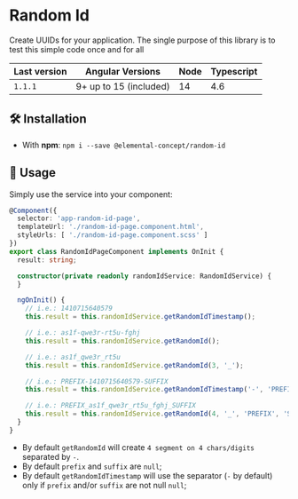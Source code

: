 # Random Id

Create UUIDs for your application.
The single purpose of this library is to test this simple code once and for all

| Last version | Angular Versions       | Node | Typescript |
|--------------|------------------------|------|------------|
| `1.1.1`      | 9+ up to 15 (included) | 14   | 4.6        |

## 🛠 Installation

- With **npm**: `npm i --save @elemental-concept/random-id`

## 📖 Usage

Simply use the service into your component:

```typescript
@Component({
  selector: 'app-random-id-page',
  templateUrl: './random-id-page.component.html',
  styleUrls: [ './random-id-page.component.scss' ]
})
export class RandomIdPageComponent implements OnInit {
  result: string;

  constructor(private readonly randomIdService: RandomIdService) {
  }

  ngOnInit() {
    // i.e.: 1410715640579
    this.result = this.randomIdService.getRandomIdTimestamp();

    // i.e.: as1f-qwe3r-rt5u-fghj
    this.result = this.randomIdService.getRandomId();

    // i.e.: as1f_qwe3r_rt5u
    this.result = this.randomIdService.getRandomId(3, '_');

    // i.e.: PREFIX-1410715640579-SUFFIX
    this.result = this.randomIdService.getRandomIdTimestamp('-', 'PREFIX', 'SUFFIX');

    // i.e.: PREFIX_as1f_qwe3r_rt5u_fghj_SUFFIX
    this.result = this.randomIdService.getRandomId(4, '_', 'PREFIX', 'SUFFIX');
  }
}
```

- By default `getRandomId` will create `4 segment on 4 chars/digits` separated by `-`.
- By default `prefix` and `suffix` are `null`;
- By default `getRandomIdTimestamp` will use the separator (`-` by default) only if `prefix` and/or `suffix` are not null `null`;
